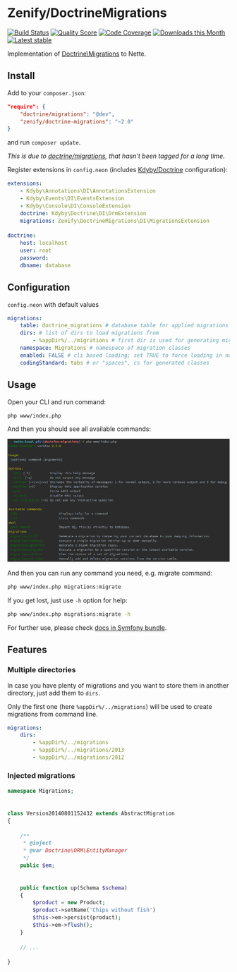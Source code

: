 # Zenify/DoctrineMigrations

[![Build Status](https://img.shields.io/travis/Zenify/DoctrineMigrations.svg?style=flat-square)](https://travis-ci.org/Zenify/DoctrineMigrations)
[![Quality Score](https://img.shields.io/scrutinizer/g/Zenify/DoctrineMigrations.svg?style=flat-square)](https://scrutinizer-ci.com/g/Zenify/DoctrineMigrations)
[![Code Coverage](https://img.shields.io/scrutinizer/coverage/g/Zenify/DoctrineMigrations.svg?style=flat-square)](https://scrutinizer-ci.com/g/Zenify/DoctrineMigrations)
[![Downloads this Month](https://img.shields.io/packagist/dm/zenify/doctrine-migrations.svg?style=flat-square)](https://packagist.org/packages/zenify/doctrine-migrations)
[![Latest stable](https://img.shields.io/packagist/v/zenify/doctrine-migrations.svg?style=flat-square)](https://packagist.org/packages/zenify/doctrine-migrations)

Implementation of [Doctrine\Migrations](http://docs.doctrine-project.org/projects/doctrine-migrations/en/latest/) to Nette.


## Install

Add to your `composer.json`:

```json
"require": {
    "doctrine/migrations": "@dev",
    "zenify/doctrine-migrations": "~2.0"
}
```

and run `composer update`.


*This is due to [doctrine/migrations](https://github.com/doctrine/migrations), that hasn't been tagged for a long time.*


Register extensions in `config.neon` (includes [Kdyby/Doctrine](https://github.com/kdyby/doctrine) configuration):

```yaml
extensions:
    - Kdyby\Annotations\DI\AnnotationsExtension
    - Kdyby\Events\DI\EventsExtension
    - Kdyby\Console\DI\ConsoleExtension
    doctrine: Kdyby\Doctrine\DI\OrmExtension
    migrations: Zenify\DoctrineMigrations\DI\MigrationsExtension

doctrine:
	host: localhost
	user: root
	password: 
	dbname: database
```


## Configuration

`config.neon` with default values

```yaml
migrations:
	table: doctrine_migrations # database table for applied migrations
	dirs: # list of dirs to load migrations from
		- %appDir%/../migrations # first dir is used for generating migrations
	namespace: Migrations # namespace of migration classes
	enabled: FALSE # cli based loading; set TRUE to force loading in non-cli
	codingStandard: tabs # or "spaces", cs for generated classes
```


## Usage

Open your CLI and run command:

```sh
php www/index.php
```

And then you should see all available commands:

![CLI commands](cli-commands.png)


And then you can run any command you need, e.g. migrate command:

```sh
php www/index.php migrations:migrate
```

If you get lost, just use `-h` option for help:

```sh
php www/index.php migrations:migrate -h
```


For further use, please check [docs in Symfony bundle](http://symfony.com/doc/current/bundles/DoctrineMigrationsBundle/index.html).


## Features


### Multiple directories

In case you have plenty of migrations and you want to store them in another directory, just add them to `dirs`.

Only the first one (here `%appDir%/../migrations`) will be used to create migrations from command line. 

```yaml
migrations:
	dirs:
		- %appDir%/../migrations
		- %appDir%/../migrations/2013
		- %appDir%/../migrations/2012
```


### Injected migrations

```php
namespace Migrations;


class Version20140801152432 extends AbstractMigration
{

	/**
	 * @inject
	 * @var Doctrine\ORM\EntityManager
	 */
	public $em;


	public function up(Schema $schema)
	{
		$product = new Product;
		$product->setName('Chips without fish')
		$this->em->persist(product);
		$this->em->flush();
	}

	// ...

}
```
